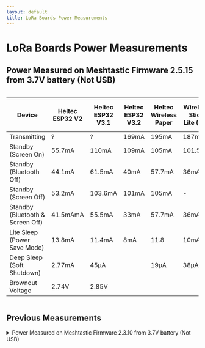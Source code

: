 ```yaml
---
layout: default
title: LoRa Boards Power Measurements
---
```


# LoRa Boards Power Measurements

## Power Measured on Meshtastic Firmware 2.5.15 from 3.7V battery (Not USB)

<div style="overflow-x: auto;">
  <table>
    <thead>
      <tr>
        <th>Device</th>
        <th>Heltec ESP32 V2</th>
        <th>Heltec ESP32 V3.1</th>
        <th>Heltec ESP32 V3.2</th>
        <th>Heltec Wireless Paper</th>
        <th>Wireless Stick Lite (V3)</th>
        <th>Heltec Wireless Tracker</th>
        <th>Heltec Vision Master E213</th>
        <th>Heltec Vision Master E290</th>
        <th>Heltec Vision Master T190</th>
        <th>Heltec Mesh Node T114</th>
        <th>Faketec</th>
        <th>T-Deck</th>
        <th>RAK nRF52840</th>
      </tr>
    </thead>
    <tbody>
      <tr>
        <td>Transmitting</td>
        <td>?</td><!--Heltec V2-->
        <td>?</td><!--Heltec V3-->
        <td>169mA</td><!--Heltec V3.2-->
        <td>195mA</td><!--Wireless Paper-->
        <td>187mA</td><!--Wireless Stick Lite-->
        <td>?</td><!--Wireless Tracker-->
        <td>?</td><!--VME213-->
        <td>176mA</td><!--VME290-->
        <td>?</td><!--VMET190-->
        <td>?</td><!--T114-->
        <td>64mA</td><!--Faketec-->
        <td>?</td><!--T-Deck-->
        <td>?</td><!--RAKRAK19007-->
      </tr>
      <tr>
        <td>Standby (Screen On)</td>
        <td>55.7mA</td><!--Heltec V2-->
        <td>110mA</td><!--Heltec V3-->
        <td>109mA</td><!--Heltec V3.2-->
        <td>105mA</td><!--Wireless Paper-->
        <td>101.5mA</td><!--Wireless Stick Lite-->
        <td>163mA</td><!--Wireless Tracker-->
        <td>?</td><!--VME213-->
        <td>110mA</td><!--VME290-->
        <td>128mA</td><!--VMET190-->
        <td>20.4mA</td><!--T114-->
        <td>5mA</td><!--Faketec-->
        <td>140mA</td><!--T-Deck-->
        <td>-</td><!--RAKRAK19007-->
      </tr>
      <tr>
        <td>Standby (Bluetooth Off)</td>
        <td>44.1mA</td><!--Heltec V2-->
        <td>61.5mA</td><!--Heltec V3-->
        <td>40mA</td><!--Heltec V3.2-->
        <td>57.7mA</td><!--Wireless Paper-->
        <td>36mA</td><!--Wireless Stick Lite-->
        <td>115mA</td><!--Wireless Tracker-->
        <td>?</td><!--VME213-->
        <td>62mA</td><!--VME290-->
        <td>82.4mA</td><!--VMET190-->
        <td>20.1mA</td><!--T114-->
        <td>5mA</td><!--Faketec-->
        <td>96.6mA</td><!--T-Deck-->
        <td>6.9mA</td><!--RAKRAK19007-->
      </tr>
      <tr>
        <td>Standby (Screen Off)</td>
        <td>53.2mA</td><!--Heltec V2-->
        <td>103.6mA</td><!--Heltec V3-->
        <td>101mA</td><!--Heltec V3.2-->
        <td>105mA</td><!--Wireless Paper-->
        <td>-</td><!--Wireless Stick Lite-->
        <td>144mA</td><!--Wireless Tracker-->
        <td>?</td><!--VME213-->
        <td>110mA</td><!--VME290-->
        <td>114mA</td><!--VMET190-->
        <td>9.3mA</td><!--T114-->
        <td>11mA</td><!--Faketec-->
        <td>113mA</td><!--T-Deck-->
        <td>7mA</td><!--RAKRAK19007-->
      </tr>
      <tr>
        <td>Standby (Bluetooth & Screen Off)</td>
        <td>41.5mAmA</td><!--Heltec V2-->
        <td>55.5mA</td><!--Heltec V3-->
        <td>33mA</td><!--Heltec V3.2-->
        <td>57.7mA</td><!--Wireless Paper-->
        <td>36mA</td><!--Wireless Stick Lite-->
        <td>99mA</td><!--Wireless Tracker-->
        <td>?</td><!--VME213-->
        <td>62mA</td><!--VME290-->
        <td>66.9mA</td><!--VMET190-->
        <td>9.2</td><!--T114-->
        <td>5mA</td><!--Faketec-->
        <td>70mA</td><!--T-Deck-->
        <td>6.9mA</td><!--RAKRAK19007-->
      </tr>
      <tr>
        <td>Lite Sleep (Power Save Mode)</td>
        <td>13.8mA</td><!--Heltec V2-->
        <td>11.4mA</td><!--Heltec V3-->
        <td>8mA</td><!--Heltec V3.2-->
        <td>11.8</td><!--Wireless Paper-->
        <td>10mA</td><!--Wireless Stick Lite-->
        <td>53mA</td><!--Wireless Tracker-->
        <td>?</td><!--VME213-->
        <td>11.2mA</td><!--VME290-->
        <td>16.7mA</td><!--VMET190-->
        <td>?</td><!--T114-->
        <td>5mA</td><!--Faketec-->
        <td>27.3mA</td><!--T-Deck-->
        <td>7mA</td><!--RAKRAK19007-->
      </tr>
      <tr>
        <td>Deep Sleep (Soft Shutdown)</td>
        <td>2.77mA</td><!--Heltec V2-->
        <td>45μA</td><!--Heltec V3-->
        <td></td><!--Heltec V3.2-->
        <td>19μA</td><!--Wireless Paper-->
        <td>38μA</td><!--Wireless Stick Lite-->
        <td>20μA</td><!--Wireless Tracker-->
        <td>?</td><!--VME213-->
        <td>16μA</td><!--VME290-->
        <td>163μA</td><!--VMET190-->
        <td>1mA</td><!--T114-->
        <td>?</td><!--Faketec-->
        <td>39.8mA</td><!--T-Deck-->
        <td>5μA</td><!--RAKRAK19007-->
      </tr>
      <tr>
        <td>Brownout Voltage</td>
        <td>2.74V</td><!--Heltec V2-->
        <td>2.85V</td><!--Heltec V3-->
        <td></td><!--Heltec V3.2-->
        <td></td><!--Wireless Paper-->
        <td></td><!--Wireless Stick Lite-->
        <td>2.83V</td><!--Wireless Tracker-->
        <td></td><!--VME213-->
        <td>2.63V</td><!--VME290-->
        <td></td><!--VMET190-->
        <td></td><!--T114-->
        <td></td><!--Faketec-->
        <td>2.71V</td><!--T-Deck-->
        <td></td><!--RAKRAK19007-->
      </tr>
    </tbody>
  </table>
</div>

## Previous Measurements

<details>
  <summary>Power Measured on Meshtastic Firmware 2.3.10 from 3.7V battery (Not USB)</summary>
  
  <div style="overflow-x: auto;">
    <table>
      <thead>
        <tr>
          <th>Device</th>
          <th>Heltec ESP32 V2</th>
          <th>Heltec ESP32 V3</th>
          <th>Heltec Wireless Paper</th>
          <th>Wireless Stick Lite (V3)</th>
          <th>Heltec Wireless Tracker</th>
          <th>Heltec Capsule Sensor V3</th>
          <th>Heltec Vision Master E213</th>
          <th>T-Deck</th>
          <th>RAK nRF52840</th>
        </tr>
      </thead>
      <tbody>
        <tr>
          <td>Transmitting</td>
          <td>163mA</td><!--Heltec V2-->
          <td>267mA</td><!--Heltec V3-->
          <td>263mA</td><!--Wireless Paper-->
          <td>261mA</td><!--Wireless Stick Lite-->
          <td>332mA</td><!--Wireless Tracker-->
          <td>?</td><!--Capsule Sensor V3-->
          <td>226mA</td><!--VME213-->
          <td>162mA</td><!--T-Deck-->
          <td>88mA</td><!--RAKRAK19007-->
        </tr>
        <tr>
          <td>Standby (Screen On)</td>
          <td>57mA</td><!--Heltec V2-->
          <td>110mA</td><!--Heltec V3-->
          <td>101mA</td><!--Wireless Paper-->
          <td>N/A</td><!--Wireless Stick Lite-->
          <td>168mA</td><!--Wireless Tracker-->
          <td>?</td><!--Capsule Sensor V3-->
          <td>110mA</td><!--VME213-->
          <td>138mA</td><!--T-Deck-->
          <td>N/A</td><!--RAKRAK19007-->
        </tr>
        <tr>
          <td>Standby (Bluetooth Off)</td>
          <td>?</td><!--Heltec V2-->
          <td>43mA</td><!--Heltec V3-->
          <td>?</td><!--Wireless Paper-->
          <td>?</td><!--Wireless Stick Lite-->
          <td>?</td><!--Wireless Tracker-->
          <td></td><!--Capsule Sensor V3-->
          <td>?</td><!--VME213-->
          <td>?</td><!--T-Deck-->
          <td>?</td><!--RAKRAK19007-->
        </tr>
        <tr>
          <td>Standby (Screen Off)</td>
          <td>54mA</td><!--Heltec V2-->
          <td>103mA</td><!--Heltec V3-->
          <td>101mA</td><!--Wireless Paper-->
          <td>104.5mA</td><!--Wireless Stick Lite-->
          <td>148mA</td><!--Wireless Tracker-->
          <td>?</td><!--Capsule Sensor V3-->
          <td></td><!--VME213-->
          <td>113mA</td><!--T-Deck-->
          <td>12mA</td><!--RAKRAK19007-->
        </tr>
        <tr>
          <td>Lite Sleep (Power Save Mode)</td>
          <td>14mA</td><!--Heltec V2-->
          <td>11mA</td><!--Heltec V3-->
          <td>12.3mA</td><!--Wireless Paper-->
          <td>11.8mA</td><!--Wireless Stick Lite-->
          <td>55mA</td><!--Wireless Tracker-->
          <td>?</td><!--Capsule Sensor V3-->
          <td></td><!--VME213-->
          <td>29mA</td><!--T-Deck-->
          <td>7mA</td><!--RAKRAK19007-->
        </tr>
        <tr>
          <td>Deep Sleep (Soft Shutdown)</td>
          <td>2.68mA</td><!--Heltec V2-->
          <td>34μA</td><!--Heltec V3-->
          <td>16μA</td><!--Wireless Paper-->
          <td>30μA</td><!--Wireless Stick Lite-->
          <td>22μA</td><!--Wireless Tracker-->
          <td>?</td><!--Capsule Sensor V3-->
          <td></td><!--VME213-->
          <td>Has Power Switch</td><!--T-Deck-->
          <td>2μA</td><!--RAKRAK19007-->
        </tr>
      </tbody>
    </table>
  </div>
</details>
